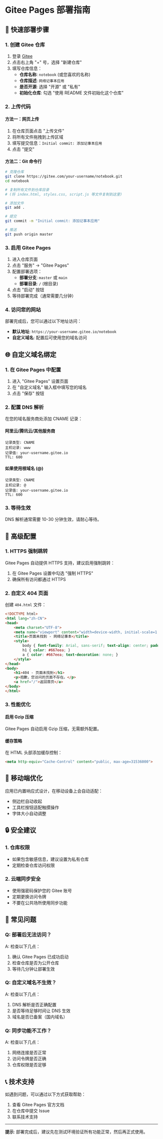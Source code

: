 # Gitee Pages 部署指南

## 🚀 快速部署步骤

### 1. 创建 Gitee 仓库

1. 登录 [Gitee](https://gitee.com)
2. 点击右上角 "+" 号，选择 "新建仓库"
3. 填写仓库信息：
   - **仓库名称**: `notebook` (或您喜欢的名称)
   - **仓库描述**: `网络记事本应用`
   - **是否开源**: 选择 "开源" 或 "私有"
   - **初始化仓库**: 勾选 "使用 README 文件初始化这个仓库"

### 2. 上传代码

#### 方法一：网页上传
1. 在仓库页面点击 "上传文件"
2. 将所有文件拖拽到上传区域
3. 填写提交信息：`Initial commit: 添加记事本应用`
4. 点击 "提交"

#### 方法二：Git 命令行
```bash
# 克隆仓库
git clone https://gitee.com/your-username/notebook.git
cd notebook

# 复制所有文件到仓库目录
# (将 index.html, styles.css, script.js 等文件复制到这里)

# 添加文件
git add .

# 提交
git commit -m "Initial commit: 添加记事本应用"

# 推送
git push origin master
```

### 3. 启用 Gitee Pages

1. 进入仓库页面
2. 点击 "服务" → "Gitee Pages"
3. 配置部署选项：
   - **部署分支**: `master` 或 `main`
   - **部署目录**: `/` (根目录)
4. 点击 "启动" 按钮
5. 等待部署完成（通常需要几分钟）

### 4. 访问您的网站

部署完成后，您可以通过以下地址访问：
- **默认地址**: `https://your-username.gitee.io/notebook`
- **自定义域名**: 配置后可使用您的域名访问

## 🌐 自定义域名绑定

### 1. 在 Gitee Pages 中配置

1. 进入 "Gitee Pages" 设置页面
2. 在 "自定义域名" 输入框中填写您的域名
3. 点击 "保存" 按钮

### 2. 配置 DNS 解析

在您的域名服务商处添加 CNAME 记录：

#### 阿里云/腾讯云/其他服务商
```
记录类型: CNAME
主机记录: www
记录值: your-username.gitee.io
TTL: 600
```

#### 如果使用根域名 (@)
```
记录类型: CNAME
主机记录: @
记录值: your-username.gitee.io
TTL: 600
```

### 3. 等待生效

DNS 解析通常需要 10-30 分钟生效，请耐心等待。

## 🔧 高级配置

### 1. HTTPS 强制跳转

Gitee Pages 自动提供 HTTPS 支持，建议启用强制跳转：
1. 在 Gitee Pages 设置中勾选 "强制 HTTPS"
2. 确保所有访问都通过 HTTPS

### 2. 自定义 404 页面

创建 `404.html` 文件：
```html
<!DOCTYPE html>
<html lang="zh-CN">
<head>
    <meta charset="UTF-8">
    <meta name="viewport" content="width=device-width, initial-scale=1.0">
    <title>页面未找到 - 网络记事本</title>
    <style>
        body { font-family: Arial, sans-serif; text-align: center; padding: 50px; }
        h1 { color: #667eea; }
        a { color: #667eea; text-decoration: none; }
    </style>
</head>
<body>
    <h1>404 - 页面未找到</h1>
    <p>抱歉，您访问的页面不存在。</p>
    <a href="/">返回首页</a>
</body>
</html>
```

### 3. 性能优化

#### 启用 Gzip 压缩
Gitee Pages 自动启用 Gzip 压缩，无需额外配置。

#### 缓存策略
在 HTML 头部添加缓存控制：
```html
<meta http-equiv="Cache-Control" content="public, max-age=31536000">
```

## 📱 移动端优化

应用已内置响应式设计，在移动设备上会自动适配：
- 侧边栏自动收起
- 工具栏按钮适配触摸操作
- 字体大小自动调整

## 🔒 安全建议

### 1. 仓库权限
- 如果包含敏感信息，建议设置为私有仓库
- 定期检查仓库访问权限

### 2. 云端同步安全
- 使用强密码保护您的 Gitee 账号
- 定期更换访问令牌
- 不要在公共场所使用同步功能

## 🐛 常见问题

### Q: 部署后无法访问？
A: 检查以下几点：
1. 确认 Gitee Pages 已成功启动
2. 检查仓库是否为公开仓库
3. 等待几分钟让部署生效

### Q: 自定义域名不生效？
A: 检查以下几点：
1. DNS 解析是否正确配置
2. 是否等待足够时间让 DNS 生效
3. 域名是否已备案（国内域名）

### Q: 同步功能不工作？
A: 检查以下几点：
1. 网络连接是否正常
2. 访问令牌是否正确
3. 仓库权限是否足够

## 📞 技术支持

如遇到问题，可以通过以下方式获取帮助：
1. 查看 Gitee Pages 官方文档
2. 在仓库中提交 Issue
3. 联系技术支持

---

**提示**: 部署完成后，建议先在测试环境验证所有功能正常，然后再正式使用。
